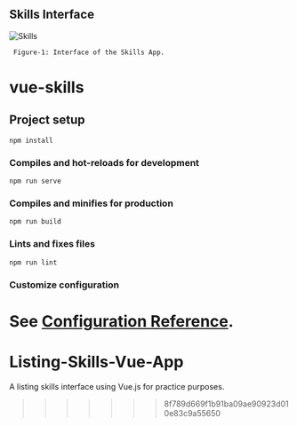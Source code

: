 ## Skills Interface

![Skills](Images/home.png)
            
     Figure-1: Interface of the Skills App.

# vue-skills

## Project setup
```
npm install
```

### Compiles and hot-reloads for development
```
npm run serve
```

### Compiles and minifies for production
```
npm run build
```

### Lints and fixes files
```
npm run lint
```

### Customize configuration
See [Configuration Reference](https://cli.vuejs.org/config/).
=======
# Listing-Skills-Vue-App
A listing skills interface using Vue.js for practice purposes.
>>>>>>> 8f789d669f1b91ba09ae90923d010e83c9a55650
